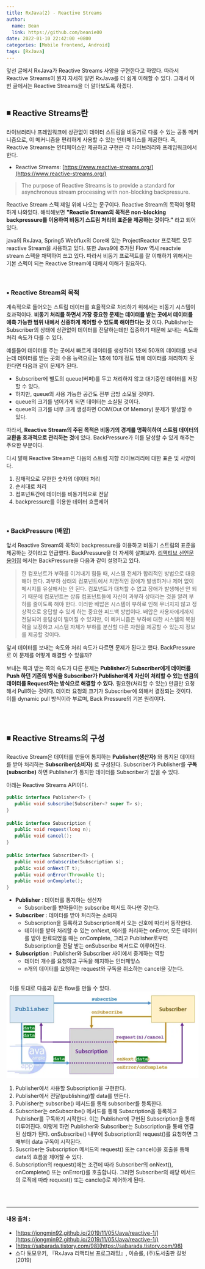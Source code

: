 ```yaml
---
title: RxJava(2) - Reactive Streams
author:
  name: Bean
  link: https://github.com/beanie00
date: 2022-01-10 22:42:00 +0800
categories: [Mobile frontend, Android]
tags: [RxJava]
---
```


앞선 글에서 RxJava가 Reactive Streams 사양을 구현한다고 하였다. 따라서 Reactive Streams이 뭔지 자세히 알면 RxJava를 더 쉽게 이해할 수 있다. 그래서 이번 글에서는 Reactive Streams을 더 알아보도록 하겠다.
\
&nbsp;
## ◾ Reactive Streams란

라이브러리나 프레임워크에 상관없이 데이터 스트림을 비동기로 다룰 수 있는 공통 메커니즘으로, 이 메커니즘을 편리하게 사용할 수 있는 인터페이스를 제공한다. 즉, Reactive Streams는 인터페이스만 제공하고 구현은 각 라이브러리와 프레임워크에서 한다.

* Reactive Streams: [https://www.reactive-streams.org/](https://www.reactive-streams.org/)

> The purpose of Reactive Streams is to provide a standard for asynchronous stream processing with non-blocking backpressure.

Reactive Stream 스펙 제일 위에 나오는 문구이다. Reactive Stream의 목적이 명확하게 나와있다. 해석해보면 **"Reactie Stream의 목적은 non-blocking backpressure를 이용하여 비동기 스트림 처리의 표준을 제공하는 것이다.”** 라고 되어 있다.

java의 RxJava, Spring5 Webflux의 Core에 있는 ProjectReactor 프로젝트 모두 reactive Stream을 사용하고 있다. 또한 Java9에 추가된 Flow 역시 reactvie stream 스펙을 채택하여 쓰고 있다. 따라서 비동기 프로젝트를 잘 이해하기 위해서는 기본 스펙이 되는 Reactive Stream에 대해서 이해가 필요하다.

&nbsp;
### ▪️ Reactive Stream의 목적

계속적으로 들어오는 스트림 데이터를 효율적으로 처리하기 위해서는 비동기 시스템이 효과적이다. **비동기 처리를 하면서 가장 중요한 문제는 데이터를 받는 곳에서 데이터를 예측 가능한 범위 내에서 신중하게 제어할 수 있도록 해야한다는 것** 이다. Publisher는 Subscriber의 상태에 상관없이 데이터를 전달하는데만 집중하기 때문에 보내는 속도와 처리 속도가 다를 수 있다.

예를들어 데이터를 주는 곳에서 빠르게 데이터를 생성하여 1초에 50개의 데이터를 보내는데 데이터를 받는 곳의 수용 능력으로는 1초에 10개 정도 밖에 데이터를 처리하지 못한다면 다음과 같이 문제가 된다.

* Subscriber에 별도의 queue(버퍼)를 두고 처리하지 않고 대기중인 데이터를 저장할 수 있다.
* 하지만, queue의 사용 가능한 공간도 전부 금방 소모될 것이다.
* queue의 크기를 넘어가게 되면 데이터는 소실될 것이다.
* queue의 크기를 너무 크게 생성하면 OOM(Out Of Memory) 문제가 발생할 수 있다.

따라서, **Reactive Stream의 주된 목적은 비동기의 경계를 명확히하여 스트림 데이터의 교환을 효과적으로 관리하는 것**에 있다. BackPressure가 이를 달성할 수 있게 해주는 주요한 부분이다.

다시 말해 Reactive Stream은 다음의 스트림 지향 라이브러리에 대한 표준 및 사양이다.

1. 잠재적으로 무한한 숫자의 데이터 처리
2. 순서대로 처리
3. 컴포넌트간에 데이터를 비동기적으로 전달
4. backpressure를 이용한 데이터 흐름제어

&nbsp;
### ▪️ BackPressure (배압)

앞서 Reactive Stream의 목적이 backpressure을 이용하고 비동기 스트림의 표준을 제공하는 것이라고 언급했다. BackPressure을 더 자세히 살펴보자. [리액티브 선언문 용어집](https://www.reactivemanifesto.org/ko/glossary) 에서는 BackPressure을 다음과 같이 설명하고 있다.

> 한 컴포넌트가 부하를 이겨내기 힘들 때, 시스템 전체가 합리적인 방법으로 대응해야 한다. 과부하 상태의 컴포넌트에서 치명적인 장애가 발생하거나 제어 없이 메시지를 유실해서는 안 된다. 컴포넌트가 대처할 수 없고 장애가 발생해선 안 되기 때문에 컴포넌트는 상류 컴포넌트들에 자신이 과부하 상태라는 것을 알려 부하를 줄이도록 해야 한다. 이러한 배압은 시스템이 부하로 인해 무너지지 않고 정상적으로 응답할 수 있게 하는 중요한 피드백 방법이다. 배압은 사용자에게까지 전달되어 응답성이 떨어질 수 있지만, 이 메커니즘은 부하에 대한 시스템의 복원력을 보장하고 시스템 자체가 부하를 분산할 다른 자원을 제공할 수 있는지 정보를 제공할 것이다.

앞서 데이터를 보내는 속도와 처리 속도가 다르면 문제가 된다고 했다. BackPressure로 이 문제를 어떻게 해결할 수 있을까?

보내는 쪽과 받는 쪽의 속도가 다른 문제는 **Publisher가 Subscriber에게 데이터를 Push 하던 기존의 방식을 Subscriber가 Publisher에게 자신이 처리할 수 있는 만큼의 데이터를 Request하는 방식으로 해결할 수 있다.** 필요한(처리할 수 있는) 만큼만 요청해서 Pull하는 것이다. 데이터 요청의 크기가 Subscriber에 의해서 결정되는 것이다. 이를 dynamic pull 방식이라 부르며, Back Pressure의 기본 원리이다.

\
&nbsp;
## ◾ Reactive Streams의 구성
Reactive Stream은 데이터를 만들어 통지하는 **Publisher(생산자)** 와 통지된 데이터를 받아 처리하는 **Subscriber(소비자)** 로 구성된다. Subscriber가 Publisher를 **구독(subscribe)** 하면 Publisher가 통지한 데이터를 Subscriber가 받을 수 있다.

아래는 Reactive Streams API이다.

```java
public interface Publisher<T> {
   public void subscribe(Subscriber<? super T> s);
}

public interface Subscription {
   public void request(long n);
   public void cancel();
}

public interface Subscriber<T> {
   public void onSubscribe(Subscription s);
   public void onNext(T t);
   public void onError(Throwable t);
   public void onComplete();
}
```

* **Publisher** : 데이터를 통지하는 생산자
    * Subscriber를 받아들이는 subscribe 메서드 하나만 갖는다.
* **Subscriber** : 데이터를 받아 처리하는 소비자
    * Subscription을 등록하고 Subscription에서 오는 신호에 따라서 동작한다.
    * 데이터를 받아 처리할 수 있는 onNext, 에러를 처리하는 onError, 모든 데이터를 받아 완료되었을 때는 onComplete, 그리고 Publisher로부터 Subscription을 전달 받는 onSubscribe 메서드로 이루어진다.
* **Subscription** : Publisher와 Subscriber 사이에서 중계하는 역할
    * 데이터 개수를 요청하고 구독을 해지하는 인터페잏스
    * n개의 데이터를 요청하는 request와 구독을 취소하는 cancel을 갖는다.

\
&nbsp;
이를 토대로 다음과 같은 flow를 만들 수 있다.
  ![Reactive streams flow](/assets/img/post_images/rxjava2-1.png)
1. Publisher에서 사용할 Subscription을 구현한다.
2. Publisher에서 전달(publishing)할 data를 만든다.
3. Publisher는 subscribe() 메서드를 통해 subscriber를 등록한다.
4. Subscriber는 onSubscribe() 메서드를 통해 Subscription을 등록하고 Publisher를 구독하기 시작한다. 이는 Publisher에 구현된 Subscription을 통해 이루어진다. 이렇게 하면 Publisher와 Subscriber는 Subscription을 통해 연결된 상태가 된다. onSubscribe() 내부에 Subscription의 request()를 요청하면 그때부터 data 구독이 시작된다.
5. Suscriber는 Subscription 메서드의 request() 또는 cancel()을 호출을 통해 data의 흐름을 제어할 수 있다.
6. Subscription의 request()에는 조건에 따라 Subscriber의 onNext(), onComplete() 또는 onError()를 호출합니다. 그러면 Subscriber의 해당 메서드의 로직에 따라 request() 또는 cancle()로 제어하게 된다.

\
&nbsp;
***

#### 내용 출처 : 
  * [https://jongmin92.github.io/2019/11/05/Java/reactive-1/](https://jongmin92.github.io/2019/11/05/Java/reactive-1/)
  * [https://sabarada.tistory.com/98](https://sabarada.tistory.com/98)
  * 스다 토모유키, 『RxJava 리액티브 프로그래밍』, 이승룔, (주)도서출판 길벗(2019)
